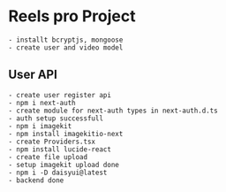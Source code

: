 # Reels pro Project
    - installt bcryptjs, mongoose
    - create user and video model
    
## User API
    - create user register api
    - npm i next-auth
    - create module for next-auth types in next-auth.d.ts
    - auth setup successfull 
    - npm i imagekit
    - npm install imagekitio-next
    - create Providers.tsx
    - npm install lucide-react
    - create file upload
    - setup imagekit upload done
    - npm i -D daisyui@latest
    - backend done